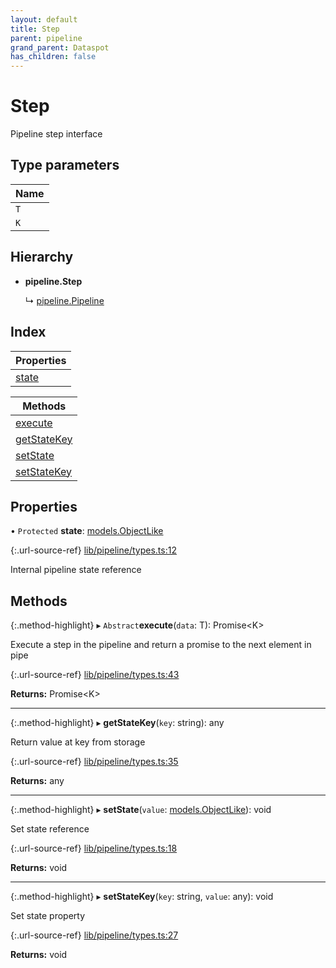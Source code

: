 ```yaml
---
layout: default
title: Step
parent: pipeline
grand_parent: Dataspot
has_children: false
---
```


# Step

Pipeline step interface

## Type parameters

Name |
------ |
`T` |
`K` |

## Hierarchy

* **pipeline.Step**

  ↳ [pipeline.Pipeline](../pipeline_pipeline)

## Index

| Properties |
|-----------|
| [state](#state) |

| Methods |
|-----------|
| [execute](#execute) |
| [getStateKey](#getstatekey) |
| [setState](#setstate) |
| [setStateKey](#setstatekey) |

## Properties

• `Protected` **state**: [models.ObjectLike](../../interfaces/models_objectlike)

{:.url-source-ref}
[lib/pipeline/types.ts:12](https://github.com/ascentcore/dataspot/blob/ef89391/lib/pipeline/types.ts#L12)

Internal pipeline state reference

## Methods

{:.method-highlight}
▸ `Abstract`**execute**(`data`: T): Promise\<K>

Execute a step in the pipeline and return a promise to the next element in pipe

{:.url-source-ref}
[lib/pipeline/types.ts:43](https://github.com/ascentcore/dataspot/blob/ef89391/lib/pipeline/types.ts#L43)

**Returns:** Promise\<K>

___

{:.method-highlight}
▸ **getStateKey**(`key`: string): any

Return value at key from storage

{:.url-source-ref}
[lib/pipeline/types.ts:35](https://github.com/ascentcore/dataspot/blob/ef89391/lib/pipeline/types.ts#L35)

**Returns:** any

___

{:.method-highlight}
▸ **setState**(`value`: [models.ObjectLike](../../interfaces/models_objectlike)): void

Set state reference

{:.url-source-ref}
[lib/pipeline/types.ts:18](https://github.com/ascentcore/dataspot/blob/ef89391/lib/pipeline/types.ts#L18)

**Returns:** void

___

{:.method-highlight}
▸ **setStateKey**(`key`: string, `value`: any): void

Set state property

{:.url-source-ref}
[lib/pipeline/types.ts:27](https://github.com/ascentcore/dataspot/blob/ef89391/lib/pipeline/types.ts#L27)

**Returns:** void
